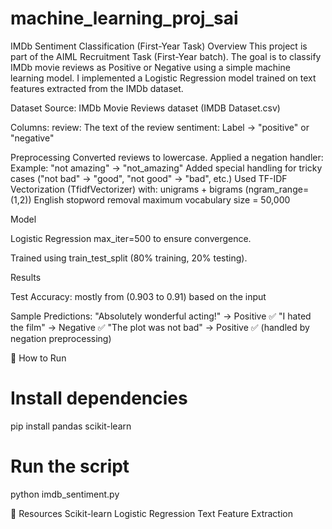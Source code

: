 # machine_learning_proj_sai
IMDb Sentiment Classification (First-Year Task)
Overview
This project is part of the AIML Recruitment Task (First-Year batch).
The goal is to classify IMDb movie reviews as Positive or Negative using a simple machine learning model.
I implemented a Logistic Regression model trained on text features extracted from the IMDb dataset.

Dataset
Source: IMDb Movie Reviews dataset (IMDB Dataset.csv)

Columns:
review: The text of the review
sentiment: Label → "positive" or "negative"

Preprocessing
Converted reviews to lowercase.
Applied a negation handler:
Example: "not amazing" → "not_amazing"
Added special handling for tricky cases ("not bad" → "good", "not good" → "bad", etc.)
Used TF-IDF Vectorization (TfidfVectorizer) with:
unigrams + bigrams (ngram_range=(1,2))
English stopword removal
maximum vocabulary size = 50,000

Model

Logistic Regression
max_iter=500 to ensure convergence.

Trained using train_test_split (80% training, 20% testing).

Results

Test Accuracy: mostly from (0.903 to 0.91) based on the input

Sample Predictions:
"Absolutely wonderful acting!" → Positive ✅
"I hated the film" → Negative ✅
"The plot was not bad" → Positive ✅ (handled by negation preprocessing)

🚀 How to Run
# Install dependencies
pip install pandas scikit-learn
# Run the script
python imdb_sentiment.py

📘 Resources
Scikit-learn Logistic Regression
Text Feature Extraction
